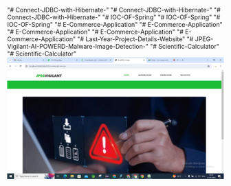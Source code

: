 "# Connect-JDBC-with-Hibernate-" 
"# Connect-JDBC-with-Hibernate-" 
"# Connect-JDBC-with-Hibernate-" 
"# IOC-OF-Spring" 
"# IOC-OF-Spring" 
"# IOC-OF-Spring" 
"# E-Commerce-Application" 
"# E-Commerce-Application" 
"# E-Commerce-Application" 
"# E-Commerce-Application" 
"# E-Commerce-Application" 
"# Last-Year-Project-Details-Website" 
"# JPEG-Vigilant-AI-POWERD-Malware-Image-Detection-" 
"# Scientific-Calculator" 
"# Scientific-Calculator" 
![image alt](https://github.com/RusheeMind55/Scientific-Calculator/blob/598bcb831d342a356fbe62fce4655e5b60f0d69e/1.jpg)
